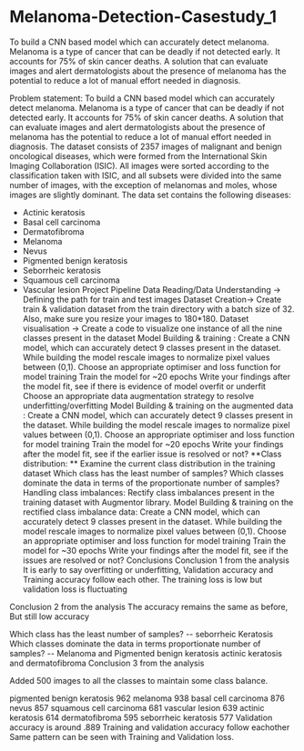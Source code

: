 # Melanoma-Detection-Casestudy_1

To build a CNN based model which can accurately detect melanoma.
Melanoma is a type of cancer that can be deadly if not detected early. 
It accounts for 75% of skin cancer deaths.
A solution that can evaluate images and alert dermatologists about the presence of melanoma has the potential to reduce a lot of manual effort needed in diagnosis.

Problem statement: To build a CNN based model which can accurately detect melanoma. Melanoma is a type of cancer that can be deadly if not detected early. It accounts for 75% of skin cancer deaths. A solution that can evaluate images and alert dermatologists about the presence of melanoma has the potential to reduce a lot of manual effort needed in diagnosis.
The dataset consists of 2357 images of malignant and benign oncological diseases, which were formed from the International Skin Imaging Collaboration (ISIC). All images were sorted according to the classification taken with ISIC, and all subsets were divided into the same number of images, with the exception of melanomas and moles, whose images are slightly dominant.
The data set contains the following diseases:

- Actinic keratosis
- Basal cell carcinoma
- Dermatofibroma
- Melanoma
- Nevus
- Pigmented benign keratosis
- Seborrheic keratosis
- Squamous cell carcinoma
- Vascular lesion
Project Pipeline
Data Reading/Data Understanding → Defining the path for train and test images
Dataset Creation→ Create train & validation dataset from the train directory with a batch size of 32. Also, make sure you resize your images to 180*180.
Dataset visualisation → Create a code to visualize one instance of all the nine classes present in the dataset
Model Building & training : Create a CNN model, which can accurately detect 9 classes present in the dataset. While building the model rescale images to normalize pixel values between (0,1).
Choose an appropriate optimiser and loss function for model training
Train the model for ~20 epochs
Write your findings after the model fit, see if there is evidence of model overfit or underfit
Choose an appropriate data augmentation strategy to resolve underfitting/overfitting Model Building & training on the augmented data :
Create a CNN model, which can accurately detect 9 classes present in the dataset. While building the model rescale images to normalize pixel values between (0,1).
Choose an appropriate optimiser and loss function for model training
Train the model for ~20 epochs
Write your findings after the model fit, see if the earlier issue is resolved or not? **Class distribution: **
Examine the current class distribution in the training dataset
Which class has the least number of samples?
Which classes dominate the data in terms of the proportionate number of samples? Handling class imbalances:
Rectify class imbalances present in the training dataset with Augmentor library. Model Building & training on the rectified class imbalance data:
Create a CNN model, which can accurately detect 9 classes present in the dataset. While building the model rescale images to normalize pixel values between (0,1).
Choose an appropriate optimiser and loss function for model training
Train the model for ~30 epochs
Write your findings after the model fit, see if the issues are resolved or not?
Conclusions
Conclusion 1 from the analysis It is early to say overfitting or underfitting, Validation accuracy and Training accuracy follow each other. The training loss is low but validation loss is fluctuating

Conclusion 2 from the analysis The accuracy remains the same as before, But still low accuracy

Which class has the least number of samples? -- seborrheic Keratosis
Which classes dominate the data in terms proportionate number of samples? -- Melanoma and Pigmented benign keratosis actinic keratosis and dermatofibroma
Conclusion 3 from the analysis

Added 500 images to all the classes to maintain some class balance.

pigmented benign keratosis 962
melanoma 938
basal cell carcinoma 876
nevus 857
squamous cell carcinoma 681
vascular lesion 639
actinic keratosis 614
dermatofibroma 595
seborrheic keratosis 577
Validation accuracy is around .889
Training and validation accuracy follow eachother
Same pattern can be seen with Training and Validation loss.
